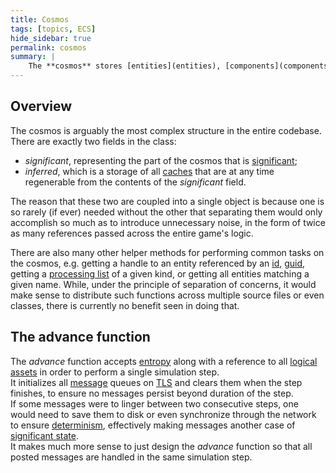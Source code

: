 ```yaml
---
title: Cosmos
tags: [topics, ECS] 
hide_sidebar: true
permalink: cosmos
summary: |
    The **cosmos** stores [entities](entities), [components](components), [common state](cosmos_common_state) and all [caches inferred](inferred_state) from the three. It is a fancy term for what is commonly understood as the "game world". Its methods allow to, for example, create entities, access and modify them via returned [handles](entity_handle), clone or delete them. The cosmos also provides an *advance* method that calls all [stateless systems](stateless_system) to effectively move the game forward in time.
---
```


## Overview

The cosmos is arguably the most complex structure in the entire codebase.
There are exactly two fields in the class:
- *significant*, representing the part of the cosmos that is [significant](significant_state);
- *inferred*, which is a storage of all [caches](inferred_cache) that are at any time regenerable from the contents of the *significant* field.

The reason that these two are coupled into a single object is because one is so rarely (if ever) needed without the other that separating them would only accomplish so much as to introduce unnecessary noise, in the form of twice as many references passed across the entire game's logic.  

There are also many other helper methods for performing common tasks on the cosmos, e.g. getting a handle to an entity referenced by an [id](entity_id), [guid](entity_guid), getting a [processing list](processing_lists_cache) of a given kind, or getting all entities matching a given name. While, under the principle of separation of concerns, it would make sense to distribute such functions across multiple source files or even classes, there is currently no benefit seen in doing that.

## The advance function

The *advance* function accepts [entropy](cosmic_entropy) along with a reference to all [logical assets](logical_asset) in order to perform a single simulation step.  
It initializes all [message](message) queues on [TLS](https://en.wikipedia.org/wiki/Thread-local_storage) and clears them when the step finishes, to ensure no messages persist beyond duration of the step.  
If some messages were to linger between two consecutive steps, one would need to save them to disk or even synchronize through the network to ensure [determinism](determinism), effectively making messages another case of [significant state](significant_state).  
It makes much more sense to just design the *advance* function so that all posted messages are handled in the same simulation step.
